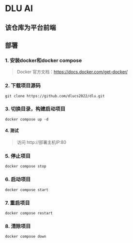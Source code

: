 # DLU AI
## 该仓库为平台前端

## 部署
### 1. 安装docker和docker compose
> Docker 官方文档：https://docs.docker.com/get-docker/
### 2. 下载项目源码
```shell
git clone https://github.com/dlucs2022/dlu.git
```
### 3. 切换目录，构建启动项目
```shell
docker compose up -d
```
#### 4. 测试
> 访问 http://部署主机IP:80
### 5. 停止项目
```shell
docker compose stop
```
### 6. 启动项目
```shell
docker compose start
```
### 7. 重启项目
```shell
docker compose restart
```
### 8. 清除项目
```shell
docker compose down
```
